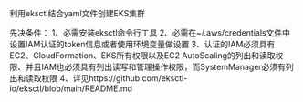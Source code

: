 利用eksctl结合yaml文件创建EKS集群

先决条件：
1、必需安装eksctl命令行工具
2、必需在~/.aws/credentials文件中设置IAM认证的token信息或者使用环境变量做设置
3、认证的IAM必须具有EC2、CloudFormation、EKS所有权限以及EC2 AutoScaling的列出和读取权限、并且IAM也必须具有列出读写和管理操作权限，而SystemManager必须有列出和读取权限
4、详见https://github.com/eksctl-io/eksctl/blob/main/README.md

